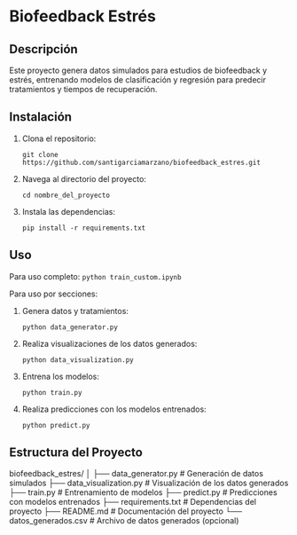 # Biofeedback Estrés

## Descripción

Este proyecto genera datos simulados para estudios de biofeedback y estrés, entrenando modelos de clasificación y regresión para predecir tratamientos y tiempos de recuperación.


## Instalación

1. Clona el repositorio:
    ```
    git clone https://github.com/santigarciamarzano/biofeedback_estres.git
    ```

2. Navega al directorio del proyecto:
    ```
    cd nombre_del_proyecto
    ```

3. Instala las dependencias:
    ```
    pip install -r requirements.txt
    ```

## Uso

Para uso completo:
    ```
    python train_custom.ipynb
    ```

Para uso por secciones:

1. Genera datos y tratamientos:
    ```
    python data_generator.py
    ```

2. Realiza visualizaciones de los datos generados:
    ```
    python data_visualization.py
    ```

3. Entrena los modelos:
    ```
    python train.py
    ```

4. Realiza predicciones con los modelos entrenados:
    ```
    python predict.py
    ```

## Estructura del Proyecto

biofeedback_estres/
│
├── data_generator.py # Generación de datos simulados
├── data_visualization.py # Visualización de los datos generados
├── train.py # Entrenamiento de modelos
├── predict.py # Predicciones con modelos entrenados
├── requirements.txt # Dependencias del proyecto
├── README.md # Documentación del proyecto
└── datos_generados.csv # Archivo de datos generados (opcional)